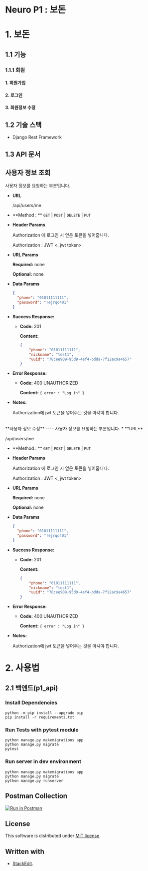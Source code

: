 # Neuro P1 : 보돈

# 1. 보돈

## 1.1 기능

### 1.1.1 회원
#### 1. 회원가입
#### 2. 로그인
#### 3. 회원정보 수정


## 1.2 기술 스택

* Django Rest Framework


## 1.3 API 문서
**사용자 정보 조회**
----
사용자 정보를 요청하는 부분입니다.
* **URL**

  /api/users/me

* **Method : ** `GET` | `POST` | `DELETE` | `PUT`

*  **Header Params**

   Authorization 에 로그인 시 얻은 토큰을 넣어줍니다.
   
   Authorization : JWT <_jwt token>
  
*  **URL Params**

   **Required:** none
   
   **Optional:** none
* **Data Params**

  ```json
  {
    "phone": "01011111111",
    "password": "!ejrqo401"
  }
  ```

* **Success Response:**
  
  * **Code:** 201
  
    **Content:**
    ```json
    {
        "phone": "01011111111",
        "nickname": "test1",
        "uuid": "78cee909-95d9-4ef4-bdda-7f12ac9a4657"
    }
    ```
 
* **Error Response:**

  * **Code:** 400 UNAUTHORIZED
  
    **Content:** `{ error : "Log in" }`


* **Notes:**

  Authorization에 jwt 토큰을 넣어주는 것을 아셔야 합니다.

<br>
**사용자 정보 수정**
----
사용자 정보를 요청하는 부분입니다.
* **URL**

  /api/users/me

* **Method : ** `GET` | `POST` | `DELETE` | `PUT`

*  **Header Params**

   Authorization 에 로그인 시 얻은 토큰을 넣어줍니다.
   
   Authorization : JWT <_jwt token>
  
*  **URL Params**

   **Required:** none
   
   **Optional:** none
* **Data Params**

  ```json
  {
    "phone": "01011111111",
    "password": "!ejrqo401"
  }
  ```

* **Success Response:**
  
  * **Code:** 201
  
    **Content:**
    ```json
    {
        "phone": "01011111111",
        "nickname": "test1",
        "uuid": "78cee909-95d9-4ef4-bdda-7f12ac9a4657"
    }
    ```
 
* **Error Response:**

  * **Code:** 400 UNAUTHORIZED
  
    **Content:** `{ error : "Log in" }`


* **Notes:**

  Authorization에 jwt 토큰을 넣어주는 것을 아셔야 합니다.

# 2. 사용법


## 2.1 백엔드(p1_api)


### Install Dependencies

```
python -m pip install --upgrade pip
pip install -r requirements.txt
```

### Run Tests with pytest module
```
python manage.py makemigrations app
python manage.py migrate
pytest
```


### Run server in dev environment
```
python manage.py makemigrations app
python manage.py migrate
python manage.py runserver
```


## Postman Collection

[![Run in Postman](https://run.pstmn.io/button.svg)](https://app.getpostman.com/run-collection/ece08e0c9b1f5eca0acb)



## License

This software is distributed under [MIT license](https://github.com/apertureless/vue-parallax/blob/master/LICENSE.txt).



## Written with

* [StackEdit](https://stackedit.io/).
